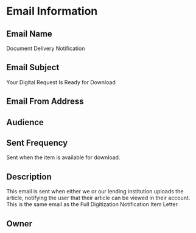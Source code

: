 # Email Information

## Email Name
Document Delivery Notification

## Email Subject
Your Digital Request Is Ready for Download

## Email From Address

## Audience

## Sent Frequency
Sent when the item is available for download.

## Description
This email is sent when either we or our lending institution uploads the article, notifying the user that their article can be viewed in their account. 
This is the same email as the Full Digitization Notification Item Letter.

## Owner
